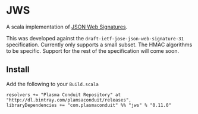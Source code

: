 JWS
===

A scala implementation of
[JSON Web Signatures](https://tools.ietf.org/html/draft-ietf-jose-json-web-signature-31).

This was developed against the `draft-ietf-jose-json-web-signature-31` specification.
Currently only supports a small subset. The HMAC algorithms to be specific. Support for
the rest of the specification will come soon.

Install
-------

Add the following to your `Build.scala`
```
resolvers += "Plasma Conduit Repository" at "http://dl.bintray.com/plamsaconduit/releases",
libraryDependencies += "com.plasmaconduit" %% "jws" % "0.11.0"
```
